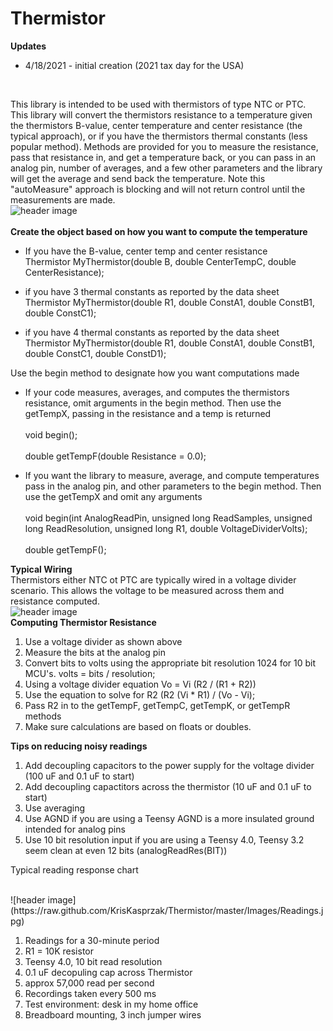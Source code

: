 # Thermistor

<b>Updates</b>
<ul>
<li>4/18/2021 - initial creation (2021 tax day for the USA)</li>
</ul>
<br>

This library is intended to be used with thermistors of type NTC or PTC. This library will convert the thermistors resistance to a temperature given the thermistors B-value, center temperature and center resistance (the typical approach), or if you have the thermistors thermal constants (less popular method). Methods are provided for you to measure the resistance, pass that resistance in, and get a temperature back, or you can pass in an analog pin, number of averages, and a few other parameters and the library will get the average and send back the temperature. Note this "autoMeasure" approach is blocking and will not return control until the measurements are made.
<br>
	![header image](https://raw.github.com/KrisKasprzak/Thermistor/master/Images/Thermistor.jpg)
  <br>
<br>
<b>Create the object based on how you want to compute the temperature</b>

<ul>
	<li>If you have the B-value, center temp and center resistance</li>
	Thermistor MyThermistor(double B, double CenterTempC, double CenterResistance);
</ul>
<ul>
  	<li>if you have 3 thermal constants  as reported by the data sheet</li>
	Thermistor MyThermistor(double R1, double ConstA1, double ConstB1, double ConstC1);
</ul>
<ul>
  	<li>if you have 4 thermal constants  as reported by the data sheet</li>
	Thermistor MyThermistor(double R1, double ConstA1, double ConstB1, double ConstC1, double ConstD1);
</ul>
  
  
  Use the begin method to designate how you want computations made
 <ul>
  	<li>If your code measures, averages, and computes the thermistors resistance, omit arguments in the begin method. Then use the getTempX, passing in the 	resistance and a temp is returned</li>
	<br>
	void begin();
	<br>
	<br>
	double getTempF(double Resistance = 0.0);
 </ul>
  <ul>
  	<li>If you want the library to measure, average, and compute temperatures pass in the analog pin, and other parameters to the begin method. Then use the 	getTempX and omit any arguments </li>
	<br>
  	void begin(int AnalogReadPin, unsigned long ReadSamples, unsigned long ReadResolution, unsigned long R1, double VoltageDividerVolts);
	<br>
	<br>
	double getTempF();
	 </ul>

<b>Typical Wiring</b>
<br>
Thermistors either NTC ot PTC are typically wired in a voltage divider scenario. This allows the voltage to be measured across them and resistance computed. 
	<br>
	![header image](https://raw.github.com/KrisKasprzak/Thermistor/master/Images/Wiring.jpg)
  <br>
<b>Computing Thermistor Resistance</b>
 1. Use a voltage divider as shown above
 2. Measure the bits at the analog pin
 3. Convert bits to volts using the appropriate bit resolution 1024 for 10 bit MCU's. volts = bits / resolution;
 4. Using a voltage divider equation Vo = Vi (R2 / (R1 + R2))
 5. Use the equation to solve for R2 (R2 (Vi * R1) / (Vo - Vi);
 6. Pass R2 in to the getTempF, getTempC, getTempK, or getTempR methods
 7. Make sure calculations are based on floats or doubles.


<b>Tips on reducing noisy readings</b>
1. Add decoupling capacitors to the power supply for the voltage divider (100 uF and 0.1 uF to start)
2. Add decoupling capactitors across the thermistor (10 uF and 0.1 uF to start)
3. Use averaging
4. Use AGND if you are using a Teensy AGND is a more insulated ground intended for analog pins
5. Use 10 bit resolution input if you are using a Teensy 4.0, Teensy 3.2 seem clean at even 12 bits (analogReadRes(BIT))


Typical reading response chart

<br>
	![header image](https://raw.github.com/KrisKasprzak/Thermistor/master/Images/Readings.jpg)
  <br>
  
1. Readings for a 30-minute period
2. R1 = 10K resistor
3. Teensy 4.0, 10 bit read resolution
4. 0.1 uF decopuling cap across Thermistor
5. approx 57,000 read per second
6. Recordings taken every 500 ms
7. Test environment: desk in my home office
8. Breadboard mounting, 3 inch jumper wires




